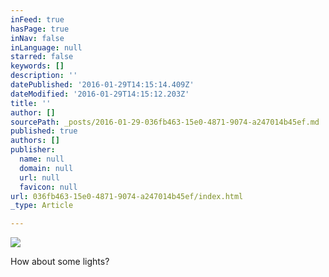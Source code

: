 ```yaml
---
inFeed: true
hasPage: true
inNav: false
inLanguage: null
starred: false
keywords: []
description: ''
datePublished: '2016-01-29T14:15:14.409Z'
dateModified: '2016-01-29T14:15:12.203Z'
title: ''
author: []
sourcePath: _posts/2016-01-29-036fb463-15e0-4871-9074-a247014b45ef.md
published: true
authors: []
publisher:
  name: null
  domain: null
  url: null
  favicon: null
url: 036fb463-15e0-4871-9074-a247014b45ef/index.html
_type: Article

---
```

![](https://the-grid-user-content.s3-us-west-2.amazonaws.com/dc831e7e-2e91-4942-bf05-748f6d3557de.jpg)

How about some lights?